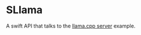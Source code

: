 # SLlama
A swift API that talks to the [llama.cpp server](https://github.com/ggerganov/llama.cpp/blob/master/examples/server/README.md#change-system-prompt-on-runtime) example.
